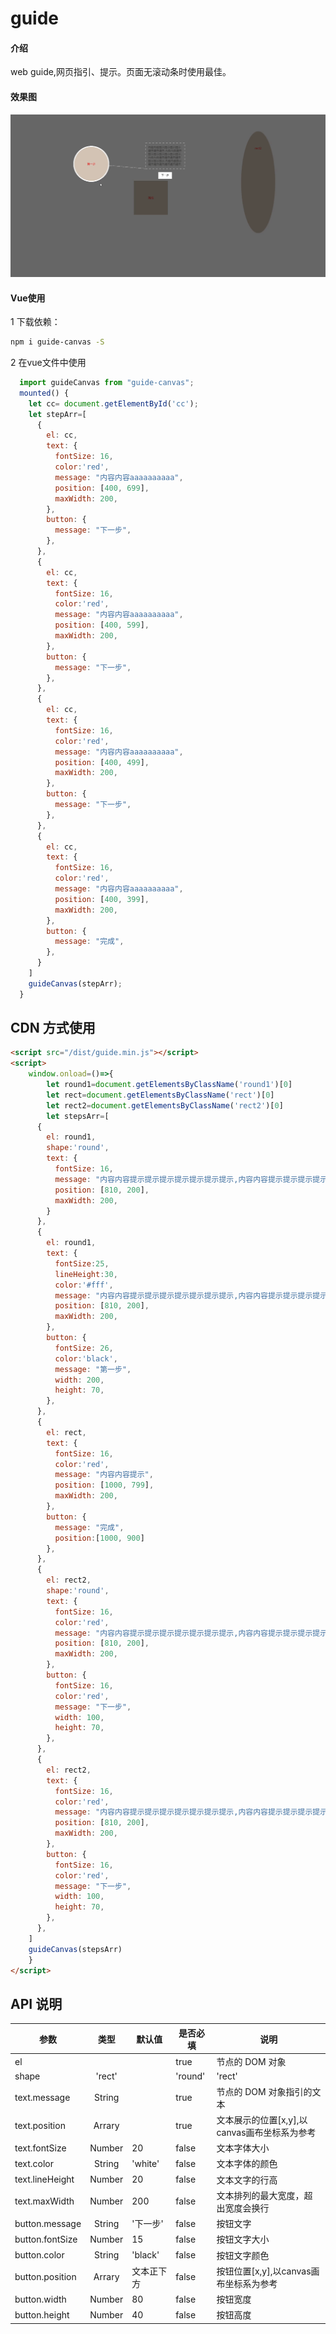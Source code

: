 # guide

#### 介绍
web guide,网页指引、提示。页面无滚动条时使用最佳。

#### 效果图
![image](./demo/demo.gif)

#### Vue使用
1 下载依赖：
```bash
npm i guide-canvas -S
```
2 在vue文件中使用
```javascript
  import guideCanvas from "guide-canvas";
  mounted() {
    let cc= document.getElementById('cc');
    let stepArr=[
      {
        el: cc,
        text: {
          fontSize: 16,
          color:'red',
          message: "内容内容aaaaaaaaaa",
          position: [400, 699],
          maxWidth: 200,
        },
        button: {
          message: "下一步",
        },
      },
      {
        el: cc,
        text: {
          fontSize: 16,
          color:'red',
          message: "内容内容aaaaaaaaaa",
          position: [400, 599],
          maxWidth: 200,
        },
        button: {
          message: "下一步",
        },
      },
      {
        el: cc,
        text: {
          fontSize: 16,
          color:'red',
          message: "内容内容aaaaaaaaaa",
          position: [400, 499],
          maxWidth: 200,
        },
        button: {
          message: "下一步",
        },
      },
      {
        el: cc,
        text: {
          fontSize: 16,
          color:'red',
          message: "内容内容aaaaaaaaaa",
          position: [400, 399],
          maxWidth: 200,
        },
        button: {
          message: "完成",
        },
      }
    ]
    guideCanvas(stepArr);
  }
```
## CDN 方式使用

```html
<script src="/dist/guide.min.js"></script>
<script>
    window.onload=()=>{
        let round1=document.getElementsByClassName('round1')[0]
        let rect=document.getElementsByClassName('rect')[0]
        let rect2=document.getElementsByClassName('rect2')[0]
        let stepsArr=[
      {
        el: round1,
        shape:'round',
        text: {
          fontSize: 16,
          message: "内容内容提示提示提示提示提示提示提示,内容内容提示提示提示提示提示提示提示,内容内容提示提示提示提示提示提示提示,内容内容提示提示提示提示提示提示提示,",
          position: [810, 200],
          maxWidth: 200,
        }
      },
      {
        el: round1,
        text: {
          fontSize:25,
          lineHeight:30,
          color:'#fff',
          message: "内容内容提示提示提示提示提示提示提示,内容内容提示提示提示提示提示提示提示,内容内容提示提示提示提示提示提示提示,内容内容提示提示提示提示提示提示提示,",
          position: [810, 200],
          maxWidth: 200,
        },
        button: {
          fontSize: 26,
          color:'black',
          message: "第一步",
          width: 200,
          height: 70,
        },
      },
      {
        el: rect,
        text: {
          fontSize: 16,
          color:'red',
          message: "内容内容提示",
          position: [1000, 799],
          maxWidth: 200,
        },
        button: {
          message: "完成",
          position:[1000, 900]
        },
      },
      {
        el: rect2,
        shape:'round',
        text: {
          fontSize: 16,
          color:'red',
          message: "内容内容提示提示提示提示提示提示提示,内容内容提示提示提示提示提示提示提示,",
          position: [810, 200],
          maxWidth: 200,
        },
        button: {
          fontSize: 16,
          color:'red',
          message: "下一步",
          width: 100,
          height: 70,
        },
      },
      {
        el: rect2,
        text: {
          fontSize: 16,
          color:'red',
          message: "内容内容提示提示提示提示提示提示提示,内容内容提示提示提示提示提示提示提示,",
          position: [810, 200],
          maxWidth: 200,
        },
        button: {
          fontSize: 16,
          color:'red',
          message: "下一步",
          width: 100,
          height: 70,
        },
      },
    ]
    guideCanvas(stepsArr)
    }
</script>
```
## API 说明

| 参数               |        类型         | 默认值              | 是否必填   | 说明                                                |
| ----------------   | :----------------:  | ------------------  | --------   | --------------------------------------------------- |
| el                 |                     |                     | true       | 节点的 DOM 对象                                     |
| shape              |   'rect'||'round'   |     'rect'          | false      |  以透明矩形或者圆形展示DOM 对象                   |
| text.message       |      String         |                     | true       | 节点的 DOM 对象指引的文本                          |
| text.position      |      Arrary         |                     | true       | 文本展示的位置[x,y],以canvas画布坐标系为参考        |
| text.fontSize      |      Number         |    20               | false      | 文本字体大小                                        |
| text.color         |      String         |   'white'           | false      | 文本字体的颜色                                      |
| text.lineHeight    |      Number         |     20              | false      | 文本文字的行高                                     |
| text.maxWidth      |      Number         |     200             | false      | 文本排列的最大宽度，超出宽度会换行                  |
| button.message     |      String         |     '下一步'        | false      | 按钮文字                                             |
| button.fontSize    |      Number         |     15              | false      | 按钮文字大小                                         |
| button.color       |      String         |     'black'         | false      | 按钮文字颜色                                         |
| button.position    |       Arrary        | 文本正下方          | false      | 按钮位置[x,y],以canvas画布坐标系为参考               |
| button.width       |      Number         |     80              | false      | 按钮宽度                                             |
| button.height      |      Number         |     40              | false      | 按钮高度                                              |
  
  

